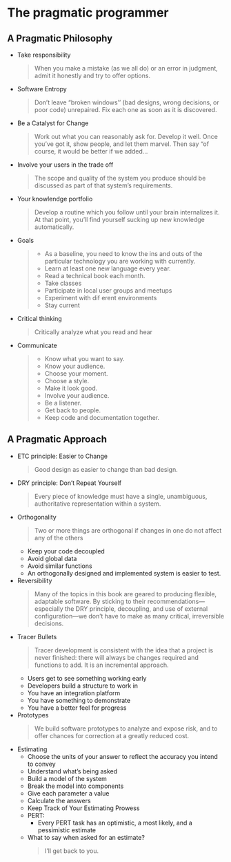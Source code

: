 # The pragmatic programmer

## A Pragmatic Philosophy

- Take responsibility
  > When you make a mistake (as we all do) or an error in judgment, admit it honestly and try to offer options.
- Software Entropy
  > Don’t leave “broken windows’’ (bad designs, wrong decisions, or poor code) unrepaired. Fix each one as soon as it is discovered.
- Be a Catalyst for Change
  > Work out what you can reasonably ask for. Develop it well. Once you’ve got it, show people, and let them marvel. Then say “of course, it would be better if we added…
- Involve your users in the trade off
  > The scope and quality of the system you produce should be discussed as part of that system’s requirements.
- Your knowlendge portfolio
  > Develop a routine which you follow until your brain internalizes it. At that point, you’ll find yourself sucking up new knowledge automatically.
- Goals
  > - As a baseline, you need to know the ins and outs of the particular technology you are working with currently.
  > - Learn at least one new language every year.
  > - Read a technical book each month.
  > - Take classes
  > - Participate in local user groups and meetups
  > - Experiment with dif erent environments
  > - Stay current
- Critical thinking
  > Critically analyze what you read and hear
- Communicate
  > - Know what you want to say.
  > - Know your audience.
  > - Choose your moment.
  > - Choose a style.
  > - Make it look good.
  > - Involve your audience.
  > - Be a listener.
  > - Get back to people.
  > - Keep code and documentation together.

## A Pragmatic Approach

- ETC principle: Easier to Change
  > Good design as easier to change than bad design.
- DRY principle: Don’t Repeat Yourself
  > Every piece of knowledge must have a single, unambiguous, authoritative representation within a system.
- Orthogonality
  > Two or more things are orthogonal if changes in one do not affect any of the others
  - Keep your code decoupled
  - Avoid global data
  - Avoid similar functions
  - An orthogonally designed and implemented system is easier to test.
- Reversibility
  > Many of the topics in this book are geared to producing flexible, adaptable software. By sticking to their recommendations— especially the DRY principle, decoupling, and use of external configuration—we don’t have to make as many critical, irreversible decisions.
- Tracer Bullets
  > Tracer development is consistent with the idea that a project is never finished: there will always be changes required and functions to add. It is an incremental approach.
  - Users get to see something working early
  - Developers build a structure to work in
  - You have an integration platform
  - You have something to demonstrate
  - You have a better feel for progress
- Prototypes
  > We build software prototypes to analyze and expose risk, and to offer chances for correction at a greatly reduced cost.
- Estimating
  - Choose the units of your answer to reflect the accuracy you intend to convey
  - Understand what’s being asked
  - Build a model of the system
  - Break the model into components
  - Give each parameter a value
  - Calculate the answers
  - Keep Track of Your Estimating Prowess
  - PERT:
    - Every PERT task has an optimistic, a most likely, and a pessimistic estimate
  - What to say when asked for an estimate?
    > I’ll get back to you.
